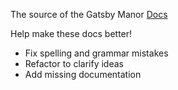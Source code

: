 The source of the Gatsby Manor [Docs](https://www.gatsbymanor.com/docs/quick-start/getting-started)

Help make these docs better!
- Fix spelling and grammar mistakes
- Refactor to clarify ideas
- Add missing documentation
